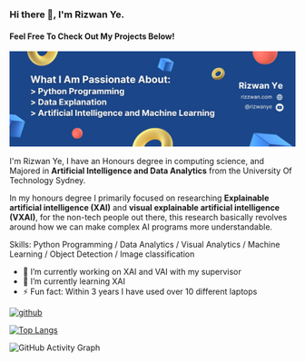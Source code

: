 ### Hi there 👋, I'm Rizwan Ye.
#### Feel Free To Check Out My Projects Below!
![Feel Free To Check Out My Projects Below!](https://github.com/Rizwanye/rizwanye/blob/main/Banner%20Image.jpg?raw=true)

I'm Rizwan Ye, I have an Honours degree in computing science, and Majored in **Artificial Intelligence and Data Analytics** from the University Of Technology Sydney. 

In my honours degree I primarily focused on researching **Explainable artificial intelligence (XAI)** and **visual explainable artificial intelligence (VXAI)**, for the non-tech people out there, this research basically revolves around how we can make complex AI programs more understandable.

Skills: Python Programming / Data Analytics / Visual Analytics / Machine Learning / Object Detection / Image classification

- 🔭 I’m currently working on XAI and VAI with my supervisor 
- 🌱 I’m currently learning XAI 
- ⚡ Fun fact: Within 3 years I have used over 10 different laptops 


[<img src='https://cdn.jsdelivr.net/npm/simple-icons@3.0.1/icons/github.svg' alt='github' height='40'>](https://github.com/rizwanye)  

[![Top Langs](https://github-readme-stats.vercel.app/api/top-langs/?username=rizwanye)](https://github.com/anuraghazra/github-readme-stats)

![GitHub Activity Graph](https://activity-graph.herokuapp.com/graph?username=rizwanye)  


